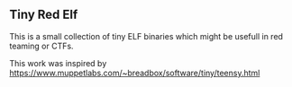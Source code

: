 Tiny Red Elf
------------

This is a small collection of tiny ELF binaries which might be usefull in red teaming or CTFs.

This work was inspired by <https://www.muppetlabs.com/~breadbox/software/tiny/teensy.html>
